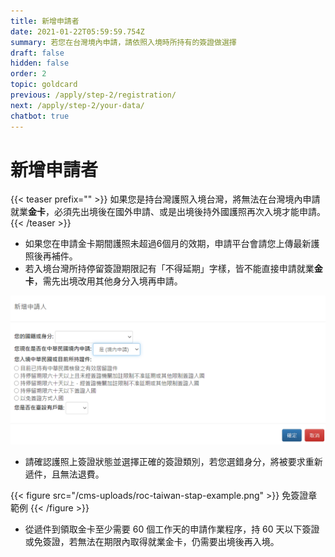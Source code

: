 ```yaml
---
title: 新增申請者
date: 2021-01-22T05:59:59.754Z
summary: 若您在台灣境內申請，請依照入境時所持有的簽證做選擇
draft: false
hidden: false
order: 2
topic: goldcard
previous: /apply/step-2/registration/
next: /apply/step-2/your-data/
chatbot: true
---
```

# 新增申請者

{{< teaser prefix="" >}}
如果您是持台灣護照入境台灣，將無法在台灣境內申請就業**金卡**，必須先出境後在國外申請、或是出境後持外國護照再次入境才能申請。
{{< /teaser >}}

* 如果您在申請金卡期間護照未超過6個月的效期，申請平台會請您上傳最新護照後再補件。
* 若入境台灣所持停留簽證期限記有「不得延期」字樣，皆不能直接申請就業**金卡**，需先出境改用其他身分入境再申請。

![簽證狀態](/cms-uploads/簽證狀態chi.png "簽證狀態")

* 請確認護照上簽證狀態並選擇正確的簽證類別，若您選錯身分，將被要求重新遞件，且無法退費。

{{< figure src="/cms-uploads/roc-taiwan-stap-example.png" >}}
免簽證章範例
{{< /figure >}}

* 從遞件到領取金卡至少需要 60 個工作天的申請作業程序，持 60 天以下簽證或免簽證，若無法在期限內取得就業金卡，仍需要出境後再入境。

